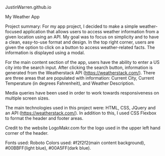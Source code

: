 JustinWarren.github.io

My Weather App

Project summary:  For my app project, I decided to make a simple weather-focused application that allows users to access weather information from a given location using an API.  My goal was to focus on simplicity and to have a clean, easy-to-use format and design.  In the top right corner, users are given the option to click on a button to access weather-related facts.  The information is displayed using a modal.

For the main content section of the app, users have the ability to enter a US city into the search input.  After clicking the search button, information is generated from the Weatherstack API (https://weatherstack.com/).  There are three areas that are populated with information: Current City, Current Temperature (in degrees Fahrenheit), and Weather Description.  

Media queries have been used in order to work towards responsiveness on multiple screen sizes.

The main technologies used in this project were:  HTML, CSS, JQuery and an API (https://weatherstack.com/).  In addition to this, I used CSS Flexbox to format the header and footer areas.

Credit to the website LogoMakr.com for the logo used in the upper left hand corner of the header.

Fonts used:  Roboto
Colors used: #f2f2f2(main content background), #00BBFF(light blue), #00A5FF(dark blue).
